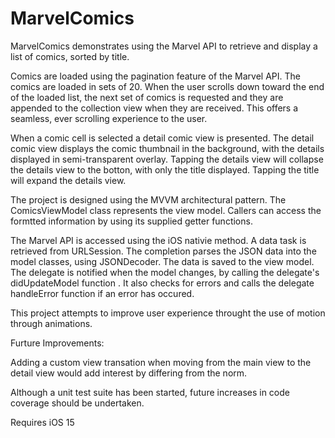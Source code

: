 # MarvelComics

MarvelComics demonstrates using the Marvel API to retrieve and display a list of comics, sorted by title.

Comics are loaded using the pagination feature of the Marvel API.  The comics are loaded in sets of 20. When the user scrolls down toward the end of the loaded list, the next set of comics is requested and they are appended to the collection view when they are received. This offers a seamless, ever scrolling experience to the user. 

When a comic cell is selected a detail comic view is presented. The detail comic view displays the comic thumbnail in the background, with the details displayed in semi-transparent overlay. Tapping the details view will collapse the details view to the botton, with only the title displayed. Tapping the title will expand the details view. 

The project is designed using the MVVM architectural pattern. The ComicsViewModel class represents the view model. Callers can access the formtted information by using its supplied getter functions. 

The Marvel API is accessed using the iOS nativie method. A data task is retrieved from URLSession.  The completion parses the JSON data into the model classes, using JSONDecoder. The data is saved to the view model. The delegate is notified when the model changes, by calling the delegate's didUpdateModel function . It also checks for errors and calls the delegate handleError function if an error has occured. 

This project attempts to improve user experience throught the use of motion through animations. 

Furture Improvements:

Adding a custom view transation when moving from the main view to the detail view would add interest by differing from the norm. 

Although a unit test suite has been started, future increases in code coverage should be undertaken.  

Requires iOS 15
